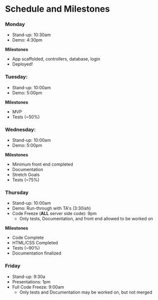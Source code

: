 # Schedule and Milestones

### Monday
- Stand-up: 10:30am
- Demo: 4:30pm 

**Milestones**
- App scaffolded, controllers, database, login
- Deployed!

### Tuesday:
- Stand-up: 10:00am
- Demo: 5:00pm 

**Milestones**
- MVP
- Tests (~50%)

### Wednesday:
- Stand-up: 10:00am
- Demo: 5:00pm 

**Milestones**
- Minimum front end completed
- Documentation
- Stretch Goals
- Tests (~75%)

### Thursday
- Stand-up: 10:00am
- Demo: Run-through with TA's (3:30ish)
- Code Freeze (**ALL** server side code): 9pm
	 - Only tests, Documentation, and front end allowed to be worked on

**Milestones**
- Code Complete
- HTML/CSS Completed
- Tests (~90%)
- Documentation finalized


### Friday
- Stand-up: 9:30a
- Presentations: 1pm
- Full Code Freeze: 9:00am 
	- Only tests and Documentation may be worked on, but not merged